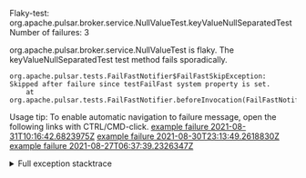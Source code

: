         
Flaky-test: org.apache.pulsar.broker.service.NullValueTest.keyValueNullSeparatedTest
Number of failures: 3

org.apache.pulsar.broker.service.NullValueTest is flaky. The keyValueNullSeparatedTest test method fails sporadically.

```
org.apache.pulsar.tests.FailFastNotifier$FailFastSkipException: Skipped after failure since testFailFast system property is set.
	at org.apache.pulsar.tests.FailFastNotifier.beforeInvocation(FailFastNotifier.java:88)

```

Usage tip: To enable automatic navigation to failure message, open the following links with CTRL/CMD-click.
[example failure 2021-08-31T10:16:42.6823975Z](https://github.com/apache/pulsar/runs/3471501156?check_suite_focus=true#step:10:2093)
[example failure 2021-08-30T23:13:49.2618830Z](https://github.com/apache/pulsar/runs/3467152431?check_suite_focus=true#step:9:1399)
[example failure 2021-08-27T06:37:39.2326347Z](https://github.com/apache/pulsar/runs/3440411059?check_suite_focus=true#step:9:3321)


<details>
<summary>Full exception stacktrace</summary>
<code><pre>
org.apache.pulsar.tests.FailFastNotifier$FailFastSkipException: Skipped after failure since testFailFast system property is set.
	at org.apache.pulsar.tests.FailFastNotifier.beforeInvocation(FailFastNotifier.java:88)

</pre></code>
</details>

